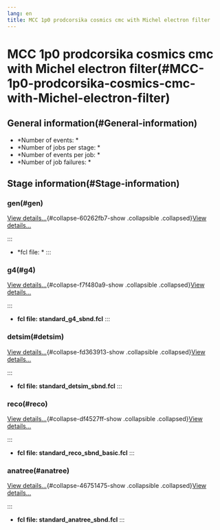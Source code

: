 ```yaml
---
lang: en
title: MCC 1p0 prodcorsika cosmics cmc with Michel electron filter
---
```




MCC 1p0 prodcorsika cosmics cmc with Michel electron filter(#MCC-1p0-prodcorsika-cosmics-cmc-with-Michel-electron-filter)
==========================================================================================================================================



General information(#General-information) 
----------------------------------------------------------

-   \*Number of events: \*
-   \*Number of jobs per stage: \*
-   \*Number of events per job: \*
-   \*Number of job failures: \*



Stage information(#Stage-information) 
------------------------------------------------------



### gen(#gen) 

[View details\...](#){#collapse-60262fb7-show .collapsible
.collapsed}[View details\...](#)

::: 
-   \*fcl file: \*
:::



### g4(#g4) 

[View details\...](#){#collapse-f7f480a9-show .collapsible
.collapsed}[View details\...](#)

::: 
-   **fcl file: standard\_g4\_sbnd.fcl**
:::



### detsim(#detsim) 

[View details\...](#){#collapse-fd363913-show .collapsible
.collapsed}[View details\...](#)

::: 
-   **fcl file: standard\_detsim\_sbnd.fcl**
:::



### reco(#reco) 

[View details\...](#){#collapse-df4527ff-show .collapsible
.collapsed}[View details\...](#)

::: 
-   **fcl file: standard\_reco\_sbnd\_basic.fcl**
:::



### anatree(#anatree) 

[View details\...](#){#collapse-46751475-show .collapsible
.collapsed}[View details\...](#)

::: 
-   **fcl file: standard\_anatree\_sbnd.fcl**
:::
